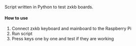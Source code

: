 Script written in Python to test zxkb boards.

#### How to use

1. Connect zxkb keyboard and mainboard to the Raspberry Pi
2. Run script
3. Press keys one by one and test if they are working
